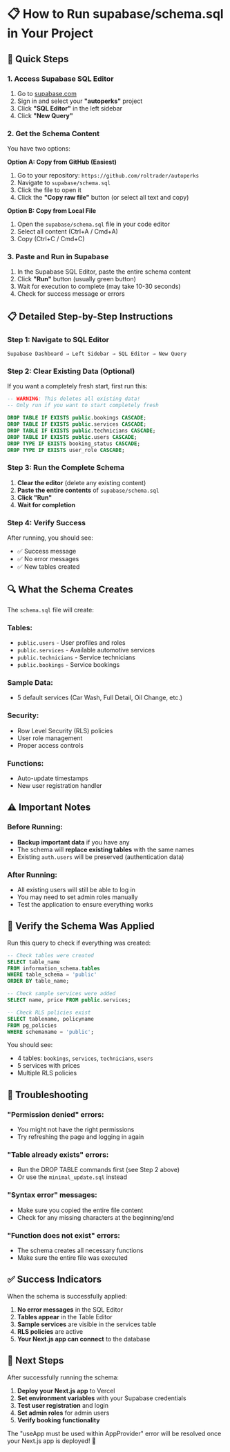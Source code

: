 # 📋 How to Run supabase/schema.sql in Your Project

## 🎯 Quick Steps

### 1. Access Supabase SQL Editor
1. Go to [supabase.com](https://supabase.com)
2. Sign in and select your **"autoperks"** project
3. Click **"SQL Editor"** in the left sidebar
4. Click **"New Query"**

### 2. Get the Schema Content
You have two options:

**Option A: Copy from GitHub (Easiest)**
1. Go to your repository: `https://github.com/roltrader/autoperks`
2. Navigate to `supabase/schema.sql`
3. Click the file to open it
4. Click the **"Copy raw file"** button (or select all text and copy)

**Option B: Copy from Local File**
1. Open the `supabase/schema.sql` file in your code editor
2. Select all content (Ctrl+A / Cmd+A)
3. Copy (Ctrl+C / Cmd+C)

### 3. Paste and Run in Supabase
1. In the Supabase SQL Editor, paste the entire schema content
2. Click **"Run"** button (usually green button)
3. Wait for execution to complete (may take 10-30 seconds)
4. Check for success message or errors

## 📋 Detailed Step-by-Step Instructions

### Step 1: Navigate to SQL Editor
```
Supabase Dashboard → Left Sidebar → SQL Editor → New Query
```

### Step 2: Clear Existing Data (Optional)
If you want a completely fresh start, first run this:

```sql
-- WARNING: This deletes all existing data!
-- Only run if you want to start completely fresh

DROP TABLE IF EXISTS public.bookings CASCADE;
DROP TABLE IF EXISTS public.services CASCADE;
DROP TABLE IF EXISTS public.technicians CASCADE;
DROP TABLE IF EXISTS public.users CASCADE;
DROP TYPE IF EXISTS booking_status CASCADE;
DROP TYPE IF EXISTS user_role CASCADE;
```

### Step 3: Run the Complete Schema
1. **Clear the editor** (delete any existing content)
2. **Paste the entire contents** of `supabase/schema.sql`
3. **Click "Run"** 
4. **Wait for completion**

### Step 4: Verify Success
After running, you should see:
- ✅ Success message
- ✅ No error messages
- ✅ New tables created

## 🔍 What the Schema Creates

The `schema.sql` file will create:

### Tables:
- `public.users` - User profiles and roles
- `public.services` - Available automotive services
- `public.technicians` - Service technicians
- `public.bookings` - Service bookings

### Sample Data:
- 5 default services (Car Wash, Full Detail, Oil Change, etc.)

### Security:
- Row Level Security (RLS) policies
- User role management
- Proper access controls

### Functions:
- Auto-update timestamps
- New user registration handler

## ⚠️ Important Notes

### Before Running:
- **Backup important data** if you have any
- The schema will **replace existing tables** with the same names
- Existing `auth.users` will be preserved (authentication data)

### After Running:
- All existing users will still be able to log in
- You may need to set admin roles manually
- Test the application to ensure everything works

## 🧪 Verify the Schema Was Applied

Run this query to check if everything was created:

```sql
-- Check tables were created
SELECT table_name 
FROM information_schema.tables 
WHERE table_schema = 'public'
ORDER BY table_name;

-- Check sample services were added
SELECT name, price FROM public.services;

-- Check RLS policies exist
SELECT tablename, policyname 
FROM pg_policies 
WHERE schemaname = 'public';
```

You should see:
- 4 tables: `bookings`, `services`, `technicians`, `users`
- 5 services with prices
- Multiple RLS policies

## 🚨 Troubleshooting

### "Permission denied" errors:
- You might not have the right permissions
- Try refreshing the page and logging in again

### "Table already exists" errors:
- Run the DROP TABLE commands first (see Step 2 above)
- Or use the `minimal_update.sql` instead

### "Syntax error" messages:
- Make sure you copied the entire file content
- Check for any missing characters at the beginning/end

### "Function does not exist" errors:
- The schema creates all necessary functions
- Make sure the entire file was executed

## ✅ Success Indicators

When the schema is successfully applied:

1. **No error messages** in the SQL Editor
2. **Tables appear** in the Table Editor
3. **Sample services** are visible in the services table
4. **RLS policies** are active
5. **Your Next.js app can connect** to the database

## 🎉 Next Steps

After successfully running the schema:

1. **Deploy your Next.js app** to Vercel
2. **Set environment variables** with your Supabase credentials
3. **Test user registration** and login
4. **Set admin roles** for admin users
5. **Verify booking functionality**

The "useApp must be used within AppProvider" error will be resolved once your Next.js app is deployed! 🚀